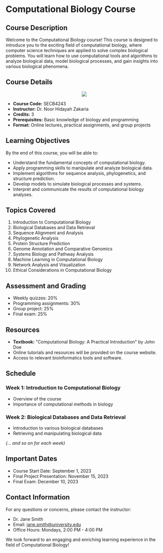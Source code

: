 # Computational Biology Course

## Course Description

Welcome to the Computational Biology course! This course is designed to introduce you to the exciting field of computational biology, where computer science techniques are applied to solve complex biological problems. You will learn how to use computational tools and algorithms to analyze biological data, model biological processes, and gain insights into various biological phenomena.

## Course Details

<p align="center">
  <img src="(https://github.com/NoorHidayahZ/learn-github/blob/main/exercise/NoorHidayahZ/images/hidayah%20image.jpg)" height: "100">
</p>



- **Course Code:** SECB4243
- **Instructor:** Dr. Noor Hidayah Zakaria
- **Credits:** 3
- **Prerequisites:** Basic knowledge of biology and programming
- **Format:** Online lectures, practical assignments, and group projects

## Learning Objectives

By the end of this course, you will be able to:

- Understand the fundamental concepts of computational biology.
- Apply programming skills to manipulate and analyze biological data.
- Implement algorithms for sequence analysis, phylogenetics, and structure prediction.
- Develop models to simulate biological processes and systems.
- Interpret and communicate the results of computational biology analyses.

## Topics Covered

1. Introduction to Computational Biology
2. Biological Databases and Data Retrieval
3. Sequence Alignment and Analysis
4. Phylogenetic Analysis
5. Protein Structure Prediction
6. Genome Annotation and Comparative Genomics
7. Systems Biology and Pathway Analysis
8. Machine Learning in Computational Biology
9. Network Analysis and Visualization
10. Ethical Considerations in Computational Biology

## Assessment and Grading

- Weekly quizzes: 20%
- Programming assignments: 30%
- Group project: 25%
- Final exam: 25%

## Resources

- **Textbook:** "Computational Biology: A Practical Introduction" by John Doe
- Online tutorials and resources will be provided on the course website.
- Access to relevant bioinformatics tools and software.

## Schedule

### Week 1: Introduction to Computational Biology
- Overview of the course
- Importance of computational methods in biology

### Week 2: Biological Databases and Data Retrieval
- Introduction to various biological databases
- Retrieving and manipulating biological data

*(... and so on for each week)*

## Important Dates

- Course Start Date: September 1, 2023
- Final Project Presentation: November 15, 2023
- Final Exam: December 10, 2023

## Contact Information

For any questions or concerns, please contact the instructor:

- Dr. Jane Smith
- Email: jane.smith@university.edu
- Office Hours: Mondays, 2:00 PM - 4:00 PM

We look forward to an engaging and enriching learning experience in the field of Computational Biology!
